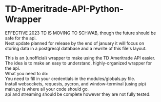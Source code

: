 # TD-Ameritrade-API-Python-Wrapper  
EFFECTIVE 2023 TD IS MOVING TO SCHWAB, though the future should be safe for the api.      
Next update planned for release by the end of january it will focus on storing data in a postgresql database and a rewrite of this file's layout.

This is an (unofficial) wrapper to make using the TD Ameritrade API easier.   
The idea is to make an easy to understand, highly-organized wrapper for the api.    
What you need to do:      
You need to fill in your credentials in the modules/globals.py file.  
Install websockets, requests, pycron, and window-terminal (using pip)      
main.py is where all your code should go.  
api and streaming should be complete however they are not fully tested.        
